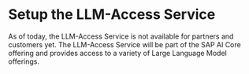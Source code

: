 #  Setup the LLM-Access Service

As of today, the LLM-Access Service is not available for partners and customers yet. The LLM-Access Service will be part of the SAP AI Core offering and provides access to a variety of Large Language Model offerings. 
